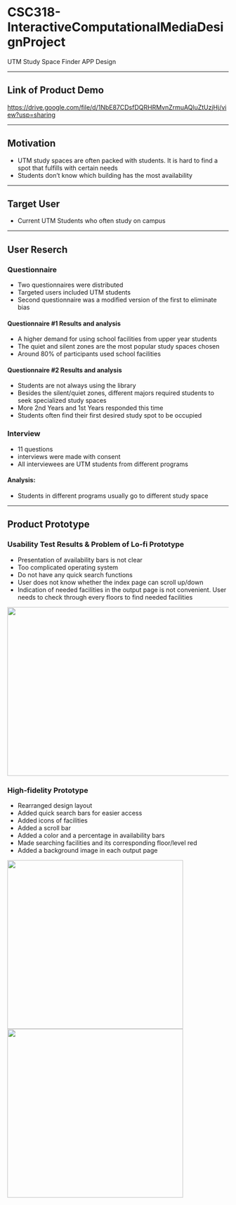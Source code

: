 # CSC318-InteractiveComputationalMediaDesignProject
UTM Study Space Finder APP Design

---

## Link of Product Demo

https://drive.google.com/file/d/1NbE87CDsfDQRHRMvnZrmuAQluZtUzjHj/view?usp=sharing


---

## Motivation

- UTM study spaces are often packed with students. It is hard to find a spot that fulfills with certain needs
- Students don’t know which building has the most availability

---

## Target User

- Current UTM Students who often study on campus

---

## User Reserch


### Questionnaire 
- Two questionnaires were distributed
- Targeted users included UTM students
- Second questionnaire was a modified version of the first to eliminate bias 

#### Questionnaire #1 Results and analysis
- A higher demand for using school facilities from upper year students
- The quiet and silent zones are the most popular study spaces chosen
- Around 80% of participants used school facilities

#### Questionnaire #2 Results and analysis

- Students are not always using the library
- Besides the silent/quiet zones, different majors required students to seek specialized study spaces
- More 2nd Years and 1st Years responded this time
- Students often find their first desired study spot to be occupied

### Interview
- 11 questions
- interviews were made with consent
- All interviewees are UTM students from different programs

#### Analysis:
- Students in different programs usually go to different study space

---

## Product Prototype

### Usability Test Results & Problem of Lo-fi Prototype

- Presentation of availability bars is not clear
- Too complicated operating system
- Do not have any quick search functions
- User does not know whether the index page can scroll up/down
- Indication of needed facilities in the output page is not convenient. User needs to check through every floors to find needed facilities

<p float="left">
  <img src="https://github.com/gyfme1/testing/blob/c32da56f85d1ee7a69807552313945a962ab61aa/Low%20Fed%20Pro.png" width="744" height="384" />
</p>

### High-fidelity Prototype
- Rearranged design layout
- Added quick search bars for easier access
- Added icons of facilities
- Added a scroll bar
- Added a color and a percentage in availability bars
- Made searching facilities and its corresponding floor/level red
- Added a background image in each output page

<p float="left">
  <img src="https://github.com/gyfme1/testing/blob/c32da56f85d1ee7a69807552313945a962ab61aa/High%20Fed%20Prot_1.png" width="400" height="384" />
  <img src="https://github.com/gyfme1/testing/blob/c32da56f85d1ee7a69807552313945a962ab61aa/High%20Fed%20Prot_2.png" width="400" height="384" />
</p>

